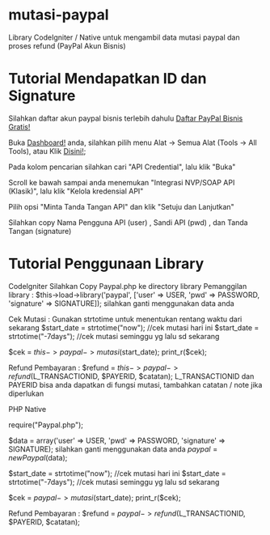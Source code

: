 # mutasi-paypal
Library CodeIgniter / Native untuk mengambil data mutasi paypal dan proses refund (PayPal Akun Bisnis)

# Tutorial Mendapatkan ID dan Signature
Silahkan daftar akun paypal bisnis terlebih dahulu [Daftar PayPal Bisnis Gratis!](https://ww.paypal.com)

Buka [Dashboard!](https://www.paypal.com/mep/dashboard) anda, silahkan pilih menu Alat -> Semua Alat (Tools -> All Tools), atau Klik [Disini!](https://www.paypal.com/merchantapps/myapps);

Pada kolom pencarian silahkan cari "API Credential", lalu klik "Buka"

Scroll ke bawah sampai anda menemukan "Integrasi NVP/SOAP API (Klasik)", lalu klik "Kelola kredensial API"

Pilih opsi "Minta Tanda Tangan API" dan klik "Setuju dan Lanjutkan"

Silahkan copy Nama Pengguna API (user) , Sandi API (pwd) , dan Tanda Tangan (signature)

# Tutorial Penggunaan Library

CodeIgniter
  Silahkan Copy Paypal.php ke directory library
  Pemanggilan library :
  $this->load->library('paypal', ['user' => USER, 'pwd' => PASSWORD, 'signature' => SIGNATURE]);
  silahkan ganti menggunakan data anda
  
  Cek Mutasi :
  Gunakan strtotime untuk menentukan rentang waktu dari sekarang
  $start_date = strtotime("now"); //cek mutasi hari ini
  $start_date = strtotime("-7days"); //cek mutasi seminggu yg lalu sd sekarang
  
  $cek = $this->paypal->mutasi($start_date);
  print_r($cek);
  
  Refund Pembayaran :
  $refund = $this->paypal->refund($L_TRANSACTIONID, $PAYERID, $catatan);
  L_TRANSACTIONID dan PAYERID bisa anda dapatkan di fungsi mutasi, tambahkan catatan / note jika diperlukan
  
 PHP Native
 
  require("Paypal.php");
  
  $data = array('user' => USER, 'pwd' => PASSWORD, 'signature' => SIGNATURE);
  silahkan ganti menggunakan data anda
  $paypal = new Paypal($data);
  
  $start_date = strtotime("now"); //cek mutasi hari ini
  $start_date = strtotime("-7days"); //cek mutasi seminggu yg lalu sd sekarang
  
  $cek = $paypal->mutasi($start_date);
  print_r($cek);
  
  Refund Pembayaran :
  $refund = $paypal->refund($L_TRANSACTIONID, $PAYERID, $catatan);
  
  



